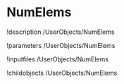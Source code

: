 <!-- MOOSE Documentation Stub: Remove this when content is added. -->

# NumElems
!description /UserObjects/NumElems

!parameters /UserObjects/NumElems

!inputfiles /UserObjects/NumElems

!childobjects /UserObjects/NumElems
